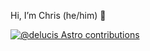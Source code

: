 Hi, I’m Chris (he/him) 👋 

[![@delucis Astro contributions](https://astro.badg.es/v1/contributor/delucis.svg)](https://astro.badg.es/v1/contributor/delucis/)
